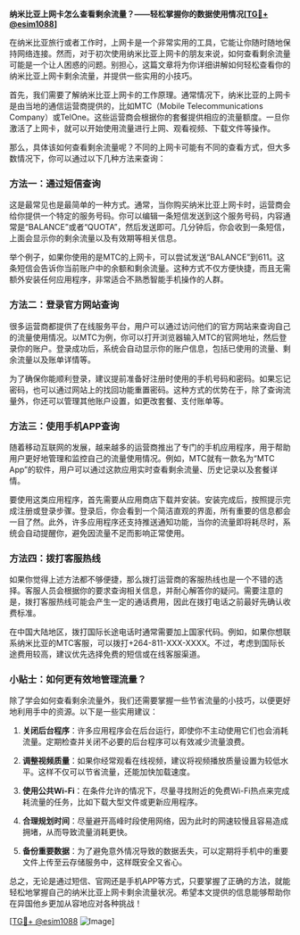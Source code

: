 **纳米比亚上网卡怎么查看剩余流量？——轻松掌握你的数据使用情况[[TG💪+ @esim1088](https://t.me/s/esim1088)]**

在纳米比亚旅行或者工作时，上网卡是一个非常实用的工具，它能让你随时随地保持网络连接。然而，对于初次使用纳米比亚上网卡的朋友来说，如何查看剩余流量可能是一个让人困惑的问题。别担心，这篇文章将为你详细讲解如何轻松查看你的纳米比亚上网卡剩余流量，并提供一些实用的小技巧。

首先，我们需要了解纳米比亚上网卡的工作原理。通常情况下，纳米比亚的上网卡是由当地的通信运营商提供的，比如MTC（Mobile Telecommunications Company）或TelOne。这些运营商会根据你的套餐提供相应的流量额度。一旦你激活了上网卡，就可以开始使用流量进行上网、观看视频、下载文件等操作。

那么，具体该如何查看剩余流量呢？不同的上网卡可能有不同的查看方式，但大多数情况下，你可以通过以下几种方法来查询：

### 方法一：通过短信查询

这是最常见也是最简单的一种方式。通常，当你购买纳米比亚上网卡时，运营商会给你提供一个特定的服务号码。你可以编辑一条短信发送到这个服务号码，内容通常是“BALANCE”或者“QUOTA”，然后发送即可。几分钟后，你会收到一条短信，上面会显示你的剩余流量以及有效期等相关信息。

举个例子，如果你使用的是MTC的上网卡，可以尝试发送“BALANCE”到611。这条短信会告诉你当前账户中的余额和剩余流量。这种方式不仅方便快捷，而且无需额外安装任何应用程序，非常适合不熟悉智能手机操作的人群。

### 方法二：登录官方网站查询

很多运营商都提供了在线服务平台，用户可以通过访问他们的官方网站来查询自己的流量使用情况。以MTC为例，你可以打开浏览器输入MTC的官网地址，然后登录你的账户。登录成功后，系统会自动显示你的账户信息，包括已使用的流量、剩余流量以及账单详情等。

为了确保你能顺利登录，建议提前准备好注册时使用的手机号码和密码。如果忘记密码，也可以通过网站上的找回功能重置密码。这种方式的优势在于，除了查询流量外，你还可以管理其他账户设置，如更改套餐、支付账单等。

### 方法三：使用手机APP查询

随着移动互联网的发展，越来越多的运营商推出了专门的手机应用程序，用于帮助用户更好地管理和监控自己的流量使用情况。例如，MTC就有一款名为“MTC App”的软件，用户可以通过这款应用实时查看剩余流量、历史记录以及套餐详情。

要使用这类应用程序，首先需要从应用商店下载并安装。安装完成后，按照提示完成注册或登录步骤。登录后，你会看到一个简洁直观的界面，所有重要的信息都会一目了然。此外，许多应用程序还支持推送通知功能，当你的流量即将耗尽时，系统会自动提醒你，避免因流量不足而影响正常使用。

### 方法四：拨打客服热线

如果你觉得上述方法都不够便捷，那么拨打运营商的客服热线也是一个不错的选择。客服人员会根据你的要求查询相关信息，并耐心解答你的疑问。需要注意的是，拨打客服热线可能会产生一定的通话费用，因此在拨打电话之前最好先确认收费标准。

在中国大陆地区，拨打国际长途电话时通常需要加上国家代码。例如，如果你想联系纳米比亚的MTC客服，可以拨打+264-811-XXX-XXXX。不过，考虑到国际长途费用较高，建议优先选择免费的短信或在线客服渠道。

### 小贴士：如何更有效地管理流量？

除了学会如何查看剩余流量外，我们还需要掌握一些节省流量的小技巧，以便更好地利用手中的资源。以下是一些实用建议：

1. **关闭后台程序**：许多应用程序会在后台运行，即使你不主动使用它们也会消耗流量。定期检查并关闭不必要的后台程序可以有效减少流量浪费。
   
2. **调整视频质量**：如果你经常观看在线视频，建议将视频播放质量设置为较低水平。这样不仅可以节省流量，还能加快加载速度。

3. **使用公共Wi-Fi**：在条件允许的情况下，尽量寻找附近的免费Wi-Fi热点来完成耗流量的任务，比如下载大型文件或更新应用程序。

4. **合理规划时间**：尽量避开高峰时段使用网络，因为此时的网速较慢且容易造成拥堵，从而导致流量消耗更快。

5. **备份重要数据**：为了避免意外情况导致的数据丢失，可以定期将手机中的重要文件上传至云存储服务中，这样既安全又省心。

总之，无论是通过短信、官网还是手机APP等方式，只要掌握了正确的方法，就能轻松地掌握自己的纳米比亚上网卡剩余流量状况。希望本文提供的信息能够帮助你在异国他乡更加从容地应对各种挑战！

[[TG💪+ @esim1088](https://t.me/s/esim1088) ![Image](https://i.postimg.cc/4NQfJmqS/Snipaste-2025-05-13-00-14-12.png)]
